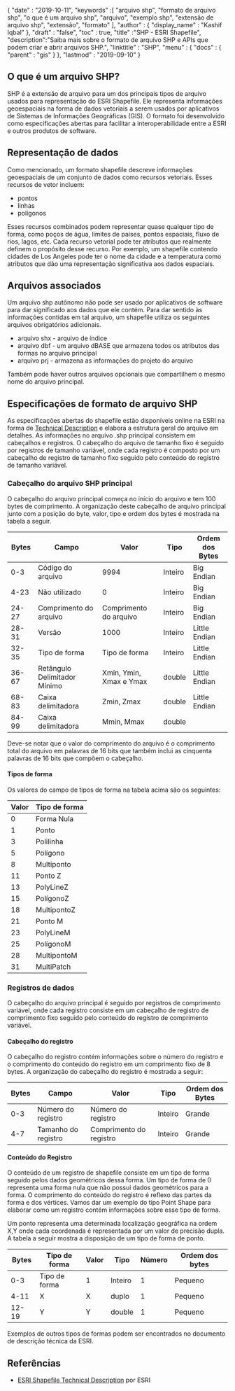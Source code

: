 {
  "date" : "2019-10-11",
  "keywords" :[ "arquivo shp", "formato de arquivo shp", "o que é um arquivo shp", "arquivo", "exemplo shp", "extensão de arquivo shp", "extensão", "formato" ],
  "author" : {
    "display_name" : "Kashif Iqbal"
},
  "draft" : "false",
  "toc" : true,
  "title" :"SHP - ESRI Shapefile",
  "description":"Saiba mais sobre o formato de arquivo SHP e APIs que podem criar e abrir arquivos SHP.",
  "linktitle" : "SHP",
  "menu" : {
    "docs" : {
      "parent" : "gis"
}
},
  "lastmod" : "2019-09-10"
}

## O que é um arquivo SHP?

SHP é a extensão de arquivo para um dos principais tipos de arquivo usados para representação do ESRI Shapefile. Ele representa informações geoespaciais na forma de dados vetoriais a serem usados por aplicativos de Sistemas de Informações Geográficas (GIS). O formato foi desenvolvido como especificações abertas para facilitar a interoperabilidade entre a ESRI e outros produtos de software.

## Representação de dados

Como mencionado, um formato shapefile descreve informações geoespaciais de um conjunto de dados como recursos vetoriais. Esses recursos de vetor incluem:

* pontos
* linhas
* polígonos

Esses recursos combinados podem representar quase qualquer tipo de forma, como poços de água, limites de países, pontos espaciais, fluxo de rios, lagos, etc. Cada recurso vetorial pode ter atributos que realmente definem o propósito desse recurso. Por exemplo, um shapefile contendo cidades de Los Angeles pode ter o nome da cidade e a temperatura como atributos que dão uma representação significativa aos dados espaciais.

## Arquivos associados

Um arquivo shp autônomo não pode ser usado por aplicativos de software para dar significado aos dados que ele contém. Para dar sentido às informações contidas em tal arquivo, um shapefile utiliza os seguintes arquivos obrigatórios adicionais.

* arquivo shx - arquivo de índice
* arquivo dbf - um arquivo dBASE que armazena todos os atributos das formas no arquivo principal
* arquivo prj - armazena as informações do projeto do arquivo

Também pode haver outros arquivos opcionais que compartilhem o mesmo nome do arquivo principal.

## Especificações de formato de arquivo SHP

As especificações abertas do shapefile estão disponíveis online na ESRI na forma de [Technical Description](https://www.esri.com/content/dam/esrisites/sitecore-archive/Files/Pdfs/library/whitepapers/pdfs/shapefile.pdf) e elabora a estrutura geral do arquivo em detalhes. As informações no arquivo .shp principal consistem em cabeçalhos e registros. O cabeçalho do arquivo de tamanho fixo é seguido por registros de tamanho variável, onde cada registro é composto por um cabeçalho de registro de tamanho fixo seguido pelo conteúdo do registro de tamanho variável.

### Cabeçalho do arquivo SHP principal

O cabeçalho do arquivo principal começa no início do arquivo e tem 100 bytes de comprimento. A organização deste cabeçalho de arquivo principal junto com a posição do byte, valor, tipo e ordem dos bytes é mostrada na tabela a seguir.


|Bytes|Campo|Valor|Tipo|Ordem dos Bytes
---|---|---|---|---|
|0-3|Código do arquivo|9994|Inteiro|Big Endian
|4-23|Não utilizado|0|Inteiro|Big Endian
|24-27|Comprimento do arquivo|Comprimento do arquivo|Inteiro|Big Endian
|28-31|Versão|1000|Inteiro|Little Endian
|32-35|Tipo de forma|Tipo de forma|Inteiro|Little Endian
|36-67|Retângulo Delimitador Mínimo|Xmin, Ymin, Xmax e Ymax|double|Little Endian
|68-83|Caixa delimitadora|Zmin, Zmax|double|Little Endian
|84-99|Caixa delimitadora|Mmin, Mmax|double|

Deve-se notar que o valor do comprimento do arquivo é o comprimento total do arquivo em palavras de 16 bits que também inclui as cinquenta palavras de 16 bits que compõem o cabeçalho.

#### Tipos de forma

Os valores do campo de tipos de forma na tabela acima são os seguintes:


|Valor|Tipo de forma
---|---|
|0|Forma Nula
|1|Ponto
|3|Polilinha
|5|Polígono
|8|Multiponto
|11|Ponto Z
|13|PolyLineZ
|15|PolígonoZ
|18|MultipontoZ
|21|Ponto M
|23|PolyLineM
|25|PolígonoM
|28|MultipontoM
|31|MultiPatch

### Registros de dados ###

O cabeçalho do arquivo principal é seguido por registros de comprimento variável, onde cada registro consiste em um cabeçalho de registro de comprimento fixo seguido pelo conteúdo do registro de comprimento variável.

#### Cabeçalho do registro ####

O cabeçalho do registro contém informações sobre o número do registro e o comprimento do conteúdo do registro em um comprimento fixo de 8 bytes. A organização do cabeçalho do registro é mostrada a seguir:


|Bytes|Campo|Valor|Tipo|Ordem dos Bytes
---|---|---|---|---|
|0-3|Número do registro|Número do registro|Inteiro|Grande
|4-7|Tamanho do registro|Comprimento do registro|Inteiro|Grande

#### Conteúdo do Registro ####

O conteúdo de um registro de shapefile consiste em um tipo de forma seguido pelos dados geométricos dessa forma. Um tipo de forma de 0 representa uma forma nula que não possui dados geométricos para a forma. O comprimento do conteúdo do registro é reflexo das partes da forma e dos vértices. Vamos dar um exemplo do tipo Point Shape para elaborar como um registro contém informações sobre esse tipo de forma.

Um ponto representa uma determinada localização geográfica na ordem X,Y onde cada coordenada é representada por um valor de precisão dupla. A tabela a seguir mostra a disposição de um tipo de forma de ponto.


|Bytes|Tipo de forma|Valor|Tipo|Número|Ordem dos bytes
---|---|---|---|---|---|
|0-3|Tipo de forma|1|Inteiro|1|Pequeno
|4-11|X|X|duplo|1|Pequeno
|12-19|Y|Y|double|1|Pequeno

Exemplos de outros tipos de formas podem ser encontrados no documento de descrição técnica da ESRI.

## Referências ##

* [ESRI Shapefile Technical Description](https://www.esri.com/content/dam/esrisites/sitecore-archive/Files/Pdfs/library/whitepapers/pdfs/shapefile.pdf) por ESRI

